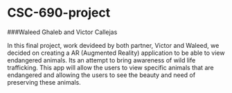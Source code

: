 # CSC-690-project
###Waleed Ghaleb and Victor Callejas


In this final project, work devideed by both partner, Victor and Waleed, we decided on creating a AR (Augmented Reality) application to be able to view endangered animals. Its an attempt to bring awareness of wild life trafficking. This app will allow the users to view specific animals that are endangered and allowing the users to see the beauty and need of preserving these animals.
